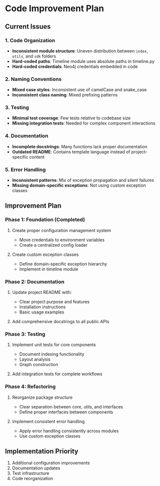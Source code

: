 # Code Improvement Plan

## Current Issues

### 1. Code Organization
- **Inconsistent module structure**: Uneven distribution between `index`, `utils`, and `sdk` folders
- **Hard-coded paths**: Timeline module uses absolute paths in timeline.py
- **Hard-coded credentials**: Neo4j credentials embedded in code

### 2. Naming Conventions
- **Mixed case styles**: Inconsistent use of camelCase and snake_case
- **Inconsistent class naming**: Mixed prefixing patterns

### 3. Testing
- **Minimal test coverage**: Few tests relative to codebase size
- **Missing integration tests**: Needed for complex component interactions

### 4. Documentation
- **Incomplete docstrings**: Many functions lack proper documentation
- **Outdated README**: Contains template language instead of project-specific content

### 5. Error Handling
- **Inconsistent patterns**: Mix of exception propagation and silent failures
- **Missing domain-specific exceptions**: Not using custom exception classes

## Improvement Plan

### Phase 1: Foundation (Completed)
1. Create proper configuration management system
   - Move credentials to environment variables
   - Create a centralized config loader

2. Create custom exception classes
   - Define domain-specific exception hierarchy
   - Implement in timeline module

### Phase 2: Documentation
1. Update project README with:
   - Clear project purpose and features
   - Installation instructions
   - Basic usage examples

2. Add comprehensive docstrings to all public APIs

### Phase 3: Testing
1. Implement unit tests for core components
   - Document indexing functionality
   - Layout analysis
   - Graph construction

2. Add integration tests for complete workflows

### Phase 4: Refactoring
1. Reorganize package structure
   - Clear separation between core, utils, and interfaces
   - Define proper interfaces between components

2. Implement consistent error handling
   - Apply error handling consistently across modules
   - Use custom exception classes

## Implementation Priority
1. Additional configuration improvements
2. Documentation updates
3. Test infrastructure 
4. Code reorganization